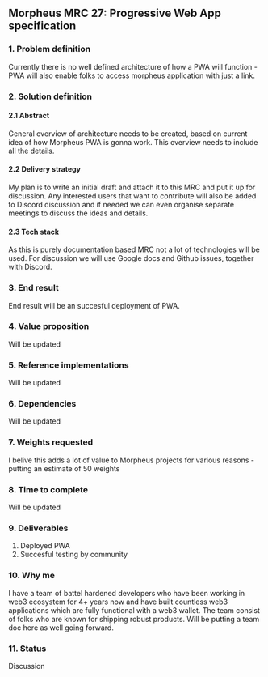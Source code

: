 ## Morpheus MRC 27: Progressive Web App specification

### 1. Problem definition

Currently there is no well defined architecture of how a PWA will function - PWA will also enable folks to access morpheus application with just a link.


### 2. Solution definition
#### 2.1 Abstract

General overview of architecture needs to be created, based on current idea of how Morpheus PWA is gonna work. This overview needs to include all the details.

#### 2.2 Delivery strategy

My plan is to write an initial draft and attach it to this MRC and put it up for discussion. Any interested users that want to contribute will also be added to Discord discussion and if needed we can even organise separate meetings to discuss the ideas and details.

#### 2.3 Tech stack

As this is purely documentation based MRC not a lot of technologies will be used. For discussion we will use Google docs and Github issues, together with Discord.

### 3. End result

End result will be an succesful deployment of PWA.

### 4. Value proposition

Will be updated


### 5. Reference implementations

Will be updated

### 6. Dependencies

Will be updated

### 7. Weights requested

I belive this adds a lot of value to Morpheus projects for various reasons - putting an estimate of 50 weights 

### 8. Time to complete

Will be updated

### 9. Deliverables

1. Deployed PWA
2. Succesful testing by community

### 10. Why me

I have a team of battel hardened developers who have been working in web3 ecosystem for 4+ years now and have built countless web3 applications which are fully functional with a web3 wallet. The team consist of folks who are known for shipping robust products. Will be putting a team doc here as well going forward.

### 11. Status

Discussion

